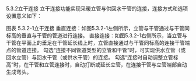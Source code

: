 5.3.2立干连接
立干连接功能实现采暖立管与供回水干管的连接，连接方式和选项设置意义如下：

图表 5.3.2-1立干连接
垂直连接：如图5.3.2-1左侧所示，立管与干管通过与干管同标高的垂直与干管的管道进行连接。
直接连接：如图5.3.2-1右侧所示，当立管与干管在平面上的垂足在干管延长线上时，立管直接通过与干管同标高的连接干管端点的管道连接。
勾选“连接不同管道类型的立管和干管”时，可实现供水立管（或回水立管）与回水干管（或供水干管）的连接。
勾选“连接时自动调整立管标高”时，在干管和立管连接时，自动打断或延长立管，在连接干管与立管端部自动生成弯头。
